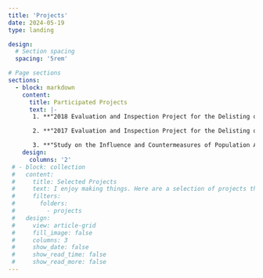 ```yaml
---
title: 'Projects'
date: 2024-05-19
type: landing

design:
  # Section spacing
  spacing: '5rem'

# Page sections
sections:
  - block: markdown
    content:
      title: Participated Projects
      text: |-
       1. **"2018 Evaluation and Inspection Project for the Delisting of Impoverished Counties"**  (300520181116203), commissioned by the Hunan Provincial Office of Poverty Alleviation and Development, with Daiyan Peng (PI) et al., CNY 1,340,000. **Collaborator**, 2019.1-2019.3.

       2. **"2017 Evaluation and Inspection Project for the Delisting of Impoverished Counties"** (TC180F2KN), commissioned by the State Council’s Leading Group on Poverty Alleviation and Development. Leading unit: Institute of Rural Development, Chinese Academy of Social Sciences. **Investigator**, 2018.6-2018.8. 

       3. **"Study on the Influence and Countermeasures of Population Aging in Hubei Province"** (HBZD-2016-06), Hubei Provincial Government Project for the Procurement of Intellectual Contributions, with Daiyan Peng (PI) et al., CNY 60,000. **Collaborator**, 2016.10-2018.12.
    design:
      columns: '2'
 # - block: collection
 #   content:
 #     title: Selected Projects
 #     text: I enjoy making things. Here are a selection of projects that I have worked on over the years.
 #     filters:
 #       folders:
 #         - projects
 #   design:
 #     view: article-grid
 #     fill_image: false
 #     columns: 3
 #     show_date: false
 #     show_read_time: false
 #     show_read_more: false
---
```

